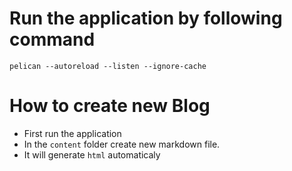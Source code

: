 # Run the application by following command
```
pelican --autoreload --listen --ignore-cache
```

# How to create new Blog
- First run the application
- In the `content` folder create new markdown file.
- It will generate `html` automaticaly